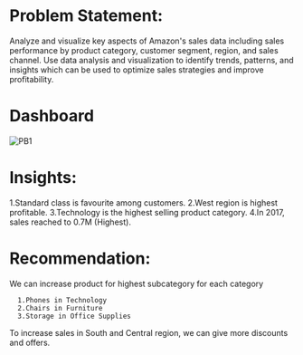 
# Problem Statement: 
   Analyze and visualize key aspects of Amazon's sales data including sales performance by product category, customer segment, region, and
   sales channel. 
   Use data analysis and visualization to identify trends, patterns, and insights which can be used to optimize sales strategies and 
   improve profitability.


# Dashboard 

![PB1](https://github.com/sadafchandnisidd/My-First-Power_Bi-Project/assets/121816441/8b2a699a-8784-49d4-a13e-176350da618e)

# Insights:  
  1.Standard class is favourite among customers.
  2.West region is highest profitable.
  3.Technology is the highest selling product category.
  4.In 2017, sales reached to 0.7M (Highest).
  
# Recommendation: 
   We can increase product for highest subcategory for each category
   
      1.Phones in Technology
      2.Chairs in Furniture
      3.Storage in Office Supplies
      
  To increase sales in South and Central region, we can give more discounts and offers.

